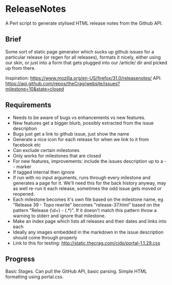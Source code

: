 # ReleaseNotes

A Perl script to generate stylised HTML release notes from the Github API.

## Brief

Some sort of static page generator which sucks up github issues for a particular release (or regen for all releases),
formats it nicely, either using our skin, or just into a form that gets plugged into our /article/ dir and picked up from there.

Inspiration: https://www.mozilla.org/en-US/firefox/31.0/releasenotes/
API: https://api.github.com/repos/theCrag/website/issues?milestone=10&state=closed

## Requirements

- Needs to be aware of bugs vs enhancements vs new features.
- New features get a bigger blurb, possibly extracted from the issue description
- Bugs just get a link to github issue, just show the name
- Generate a nice icon for each release for when we link to it from facebook etc
- Can exclude certain milestones
- Only works for milestones that are closed
- For new features, improvements: include the issues description up to a -- marker
- If tagged internal then ignore
- If run with no input arguments, runs through every milestone and generates a page for it. We'll need this for the back history anyway, may as well re-run it each release, sometimes the odd issue gets moved or reopened.
- Each milestone becomes it's own file based on the milestone name, eg "Release 39 - Topo rewrite" becomes "release-37.html" based on the pattern "Release (\d+) - (.*)". If it doesn't match this pattern throw a warning to stderr and ignore that milestone.
- Make an index page which lists all releases and their dates and links into each
- Ideally any images embedded in the markdown in the issue description should come through properly
- Link to this for testing: http://static.thecrag.com/cids/portal-1.1.29.css

## Progress

Basic Stages. Can pull the GitHub API, basic parsing. Simple HTML formatting using portal.css.
